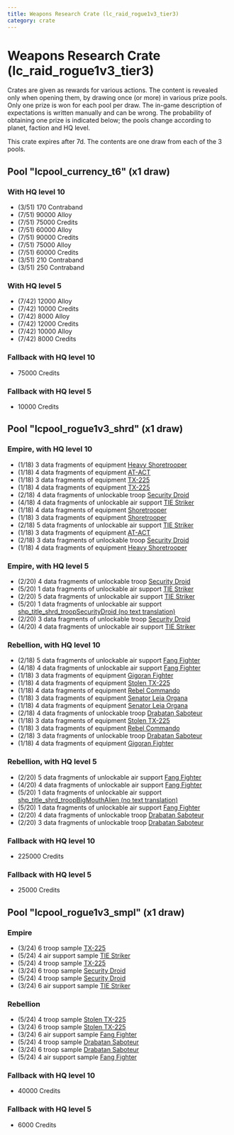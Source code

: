 ```yaml
---
title: Weapons Research Crate (lc_raid_rogue1v3_tier3)
category: crate
---
```


# Weapons Research Crate (lc_raid_rogue1v3_tier3)

Crates are given as rewards for various actions. The content is revealed only when opening them, by drawing once (or more) in various prize pools. Only one prize is won for each pool per draw. The in-game description of expectations is written manually and can be wrong. The probability of obtaining one prize is indicated below; the pools change according to planet, faction and HQ level.

This crate expires after 7d. The contents are one draw from each of the 3 pools.

## Pool "lcpool_currency_t6" (x1 draw)

### With HQ level 10

  * (3/51) 170 Contraband
  * (7/51) 90000 Alloy
  * (7/51) 75000 Credits
  * (7/51) 60000 Alloy
  * (7/51) 90000 Credits
  * (7/51) 75000 Alloy
  * (7/51) 60000 Credits
  * (3/51) 210 Contraband
  * (3/51) 250 Contraband

### With HQ level 5

  * (7/42) 12000 Alloy
  * (7/42) 10000 Credits
  * (7/42) 8000 Alloy
  * (7/42) 12000 Credits
  * (7/42) 10000 Alloy
  * (7/42) 8000 Credits

### Fallback with HQ level 10

  * 75000 Credits

### Fallback with HQ level 5

  * 10000 Credits

## Pool "lcpool_rogue1v3_shrd" (x1 draw)

### Empire, with HQ level 10

  * (1/18) 3 data fragments of equipment [Heavy Shoretrooper](eqpEmpirePentagonHeavyTrooper)
  * (1/18) 4 data fragments of equipment [AT-ACT](eqpEmpireCargoGreatDane)
  * (1/18) 3 data fragments of equipment [TX-225](eqpEmpireHovertank)
  * (1/18) 4 data fragments of equipment [TX-225](eqpEmpireHovertank)
  * (2/18) 4 data fragments of unlockable troop [Security Droid](SecurityDroid)
  * (4/18) 4 data fragments of unlockable air support [TIE Striker](AtmosMig)
  * (1/18) 4 data fragments of equipment [Shoretrooper](eqpEmpirePentagonTrooper)
  * (1/18) 3 data fragments of equipment [Shoretrooper](eqpEmpirePentagonTrooper)
  * (2/18) 5 data fragments of unlockable air support [TIE Striker](AtmosMig)
  * (1/18) 3 data fragments of equipment [AT-ACT](eqpEmpireCargoGreatDane)
  * (2/18) 3 data fragments of unlockable troop [Security Droid](SecurityDroid)
  * (1/18) 4 data fragments of equipment [Heavy Shoretrooper](eqpEmpirePentagonHeavyTrooper)

### Empire, with HQ level 5

  * (2/20) 4 data fragments of unlockable troop [Security Droid](SecurityDroid)
  * (5/20) 1 data fragments of unlockable air support [TIE Striker](AtmosMig)
  * (2/20) 5 data fragments of unlockable air support [TIE Striker](AtmosMig)
  * (5/20) 1 data fragments of unlockable air support [shp_title_shrd_troopSecurityDroid (no text translation)](shrd_troopSecurityDroid)
  * (2/20) 3 data fragments of unlockable troop [Security Droid](SecurityDroid)
  * (4/20) 4 data fragments of unlockable air support [TIE Striker](AtmosMig)

### Rebellion, with HQ level 10

  * (2/18) 5 data fragments of unlockable air support [Fang Fighter](FangFighter)
  * (4/18) 4 data fragments of unlockable air support [Fang Fighter](FangFighter)
  * (1/18) 3 data fragments of equipment [Gigoran Fighter](eqpRebelShaggyAlien)
  * (1/18) 4 data fragments of equipment [Stolen TX-225](eqpRebelHovertank)
  * (1/18) 4 data fragments of equipment [Rebel Commando](eqpRebelPentagonSoldier)
  * (1/18) 3 data fragments of equipment [Senator Leia Organa](eqpRebelDiplomat)
  * (1/18) 4 data fragments of equipment [Senator Leia Organa](eqpRebelDiplomat)
  * (2/18) 4 data fragments of unlockable troop [Drabatan Saboteur](BigMouthAlien)
  * (1/18) 3 data fragments of equipment [Stolen TX-225](eqpRebelHovertank)
  * (1/18) 3 data fragments of equipment [Rebel Commando](eqpRebelPentagonSoldier)
  * (2/18) 3 data fragments of unlockable troop [Drabatan Saboteur](BigMouthAlien)
  * (1/18) 4 data fragments of equipment [Gigoran Fighter](eqpRebelShaggyAlien)

### Rebellion, with HQ level 5

  * (2/20) 5 data fragments of unlockable air support [Fang Fighter](FangFighter)
  * (4/20) 4 data fragments of unlockable air support [Fang Fighter](FangFighter)
  * (5/20) 1 data fragments of unlockable air support [shp_title_shrd_troopBigMouthAlien (no text translation)](shrd_troopBigMouthAlien)
  * (5/20) 1 data fragments of unlockable air support [Fang Fighter](FangFighter)
  * (2/20) 4 data fragments of unlockable troop [Drabatan Saboteur](BigMouthAlien)
  * (2/20) 3 data fragments of unlockable troop [Drabatan Saboteur](BigMouthAlien)

### Fallback with HQ level 10

  * 225000 Credits

### Fallback with HQ level 5

  * 25000 Credits

## Pool "lcpool_rogue1v3_smpl" (x1 draw)

### Empire

  * (3/24) 6 troop sample [TX-225](EmpireHovertankSample)
  * (5/24) 4 air support sample [TIE Striker](AtmosMig)
  * (5/24) 4 troop sample [TX-225](EmpireHovertankSample)
  * (3/24) 6 troop sample [Security Droid](SecurityDroid)
  * (5/24) 4 troop sample [Security Droid](SecurityDroid)
  * (3/24) 6 air support sample [TIE Striker](AtmosMig)

### Rebellion

  * (5/24) 4 troop sample [Stolen TX-225](RebelHovertankSample)
  * (3/24) 6 troop sample [Stolen TX-225](RebelHovertankSample)
  * (3/24) 6 air support sample [Fang Fighter](FangFighter)
  * (5/24) 4 troop sample [Drabatan Saboteur](BigMouthAlien)
  * (3/24) 6 troop sample [Drabatan Saboteur](BigMouthAlien)
  * (5/24) 4 air support sample [Fang Fighter](FangFighter)

### Fallback with HQ level 10

  * 40000 Credits

### Fallback with HQ level 5

  * 6000 Credits